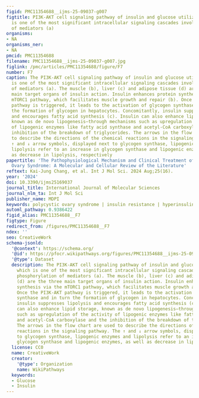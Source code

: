 ```yaml
---
figid: PMC11354688__ijms-25-09037-g007
figtitle: PI3K-AKT cell signaling pathway of insulin and glucose utilization, which
  is one of the most significant intracellular signaling cascades involving phosphorylation
  of mediators (a)
organisms:
- NA
organisms_ner:
- NA
pmcid: PMC11354688
filename: PMC11354688__ijms-25-09037-g007.jpg
figlink: /pmc/articles/PMC11354688/figure/F7
number: F7
caption: The PI3K-AKT cell signaling pathway of insulin and glucose utilization, which
  is one of the most significant intracellular signaling cascades involving phosphorylation
  of mediators (a). The muscle (b), liver (c) and adipose tissue (d) are the three
  main target organs of insulin action. Insulin enhances protein synthesis via the
  mTORC1 pathway, which facilitates muscle growth and repair (b). Once the PI3K-AKT
  pathway is triggered, it leads to the activation of glycogen synthase and in turn
  the formation of glycogen in hepatocytes. Concomitantly, insulin suppresses lipolysis
  and encourages fatty acid synthesis (c). Insulin can also enhance lipid storage,
  known as de novo lipogenesis—through mechanisms such as upregulation of the activity
  of lipogenic enzymes like fatty acid synthase and acetyl-CoA carboxylase and the
  inhibition of the breakdown of triglycerides. The arrows in the flow chart are used
  to describe the directions of the chemical reactions in the signaling pathway. The
  ↑ and ↓ arrow symbols, displayed next to glycogen synthase, lipogenic enzymes and
  lipolysis refer to an increase in glycogen synthase and lipogenic enzymes, as well
  as decrease in lipolysis, respectively
papertitle: 'The Pathophysiological Mechanism and Clinical Treatment of Polycystic
  Ovary Syndrome: A Molecular and Cellular Review of the Literature'
reftext: Kai-Jung Chang, et al. Int J Mol Sci. 2024 Aug;25(16).
year: '2024'
doi: 10.3390/ijms25169037
journal_title: International Journal of Molecular Sciences
journal_nlm_ta: Int J Mol Sci
publisher_name: MDPI
keywords: polycystic ovary syndrome | insulin resistance | hyperinsulinemia | hyperandrogenism
automl_pathway: 0.9386422
figid_alias: PMC11354688__F7
figtype: Figure
redirect_from: /figures/PMC11354688__F7
ndex: ''
seo: CreativeWork
schema-jsonld:
  '@context': https://schema.org/
  '@id': https://pfocr.wikipathways.org/figures/PMC11354688__ijms-25-09037-g007.html
  '@type': Dataset
  description: The PI3K-AKT cell signaling pathway of insulin and glucose utilization,
    which is one of the most significant intracellular signaling cascades involving
    phosphorylation of mediators (a). The muscle (b), liver (c) and adipose tissue
    (d) are the three main target organs of insulin action. Insulin enhances protein
    synthesis via the mTORC1 pathway, which facilitates muscle growth and repair (b).
    Once the PI3K-AKT pathway is triggered, it leads to the activation of glycogen
    synthase and in turn the formation of glycogen in hepatocytes. Concomitantly,
    insulin suppresses lipolysis and encourages fatty acid synthesis (c). Insulin
    can also enhance lipid storage, known as de novo lipogenesis—through mechanisms
    such as upregulation of the activity of lipogenic enzymes like fatty acid synthase
    and acetyl-CoA carboxylase and the inhibition of the breakdown of triglycerides.
    The arrows in the flow chart are used to describe the directions of the chemical
    reactions in the signaling pathway. The ↑ and ↓ arrow symbols, displayed next
    to glycogen synthase, lipogenic enzymes and lipolysis refer to an increase in
    glycogen synthase and lipogenic enzymes, as well as decrease in lipolysis, respectively
  license: CC0
  name: CreativeWork
  creator:
    '@type': Organization
    name: WikiPathways
  keywords:
  - Glucose
  - Insulin
---
```

